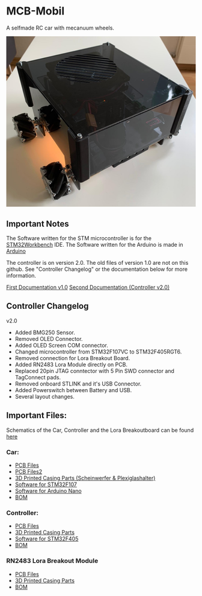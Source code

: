 # MCB-Mobil
A selfmade RC car with mecanuum wheels.

![Alt Text](./Documentation/Pictures/car.jpg)

## Important Notes
The Software written for the STM microcontroller is for the [STM32Workbench](https://www.st.com/en/development-tools/sw4stm32.html) IDE.
The Software written for the Arduino is made in [Arduino](https://www.arduino.cc/en/software)

The controller is on version 2.0. The old files of version 1.0 are not on this github.
See "Controller Changelog" or the documentation below for more information.

[First Documentation v1.0](-)
[Second Documentation (Controller v2.0)](-)

## Controller Changelog
v2.0
- Added BMG250 Sensor.
- Removed OLED Connector.
- Added OLED Screen COM connector.
- Changed microcontroller from STM32F107VC to STM32F405RGT6.
- Removed connection for Lora Breakout Board.
- Added RN2483 Lora Module directly on PCB.
- Replaced 20pin JTAG conntector with 5 Pin SWD connector and TagConnect pads.
- Removed onboard STLINK and it's USB Connector.
- Added Powerswitch between Battery and USB.
- Several layout changes.


## Important Files:

Schematics of the Car, Controller and the Lora Breakoutboard can be found [here](-)

### Car:
- [PCB Files](https://github.com/MXACE/MCB-Mobil/tree/master/Chassis/CAD/v1.0/Chassisv1.0)
- [PCB Files2](./tree/master/Chassis/CAD/v1.0/Chassisv1.0)
- [3D Printed Casing Parts (Scheinwerfer & Plexiglashalter)](https://github.com/MXACE/MCB-Mobil/tree/master/Chassis/3d%20modell/new_model/3dprint)
- [Software for STM32F107](https://github.com/MXACE/MCB-Mobil/tree/master/Chassis/SW)
- [Software for Arduino Nano](https://github.com/MXACE/MCB-Mobil/tree/master/Chassis/SW_ARD)
- [BOM](https://github.com/MXACE/MCB-Mobil/tree/master/Chassis/Assembly)

### Controller:
- [PCB Files]()
- [3D Printed Casing Parts](-)
- [Software for STM32F405](-)
- [BOM]()

### RN2483 Lora Breakout Module
- [PCB Files](https://github.com/MXACE/MCB-Mobil/tree/master/Funk/CAD/v1.0/PCB_Project)
- [3D Printed Casing Parts](-)
- [BOM](https://github.com/MXACE/MCB-Mobil/tree/master/Funk/Assembly)
